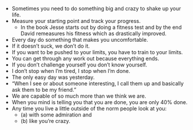 * Sometimes you need to do something big and crazy to shake up your life.
* Measure your starting point and track your progress.
  * In the book Jesse starts out by doing a fitness test and by the end David remeasures his fitness which as drastically improved.
* Every day do something that makes you uncomfortable.
* If it doesn’t suck, we don’t do it.
* If you want to be pushed to your limits, you have to train to your limits.
* You can get through any work out because everything ends.
* If you don’t challenge yourself you don’t know yourself.
* I don’t stop when I’m tired, I stop when I’m done.
* The only easy day was yesterday.
* “When I see or about someone interesting, I call them up and basically ask them to be my friend.”
* We are capable of so much more than we think we are.
* When you mind is telling you that you are done, you are only 40% done.
* Any time you live a little outside of the norm people look at you:
  *  (a) with some admiration and 
  *  (b) like you’re crazy.